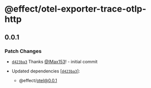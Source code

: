 # @effect/otel-exporter-trace-otlp-http

## 0.0.1

### Patch Changes

- [`d423ba3`](https://github.com/Effect-TS/otel/commit/d423ba36cdec23233e67e582d49f4c5f9b74b0f8) Thanks [@IMax153](https://github.com/IMax153)! - initial commit

- Updated dependencies [[`d423ba3`](https://github.com/Effect-TS/otel/commit/d423ba36cdec23233e67e582d49f4c5f9b74b0f8)]:
  - @effect/otel@0.0.1
